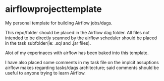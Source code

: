 # airflowprojecttemplate
My personal template for building Airflow jobs/dags.

This repo/folder should be placed in the Airflow dag folder. 
All files not intended to be directly scanned by the airflow scheduler should be placed in the task subfolder(ie: .sql and .jar files).

Alot of my experinaces with airflow has been baked into this template.

I have also placed some comments in my task file on the implcit assuptions airflow makes regarding tasks/dags architecture; said comments should be useful to anyone trying to learn Airflow.
  
